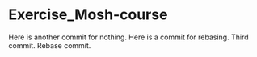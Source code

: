 # Exercise_Mosh-course
Here is another commit for nothing.
Here is a commit for rebasing.
Third commit.
Rebase commit.
